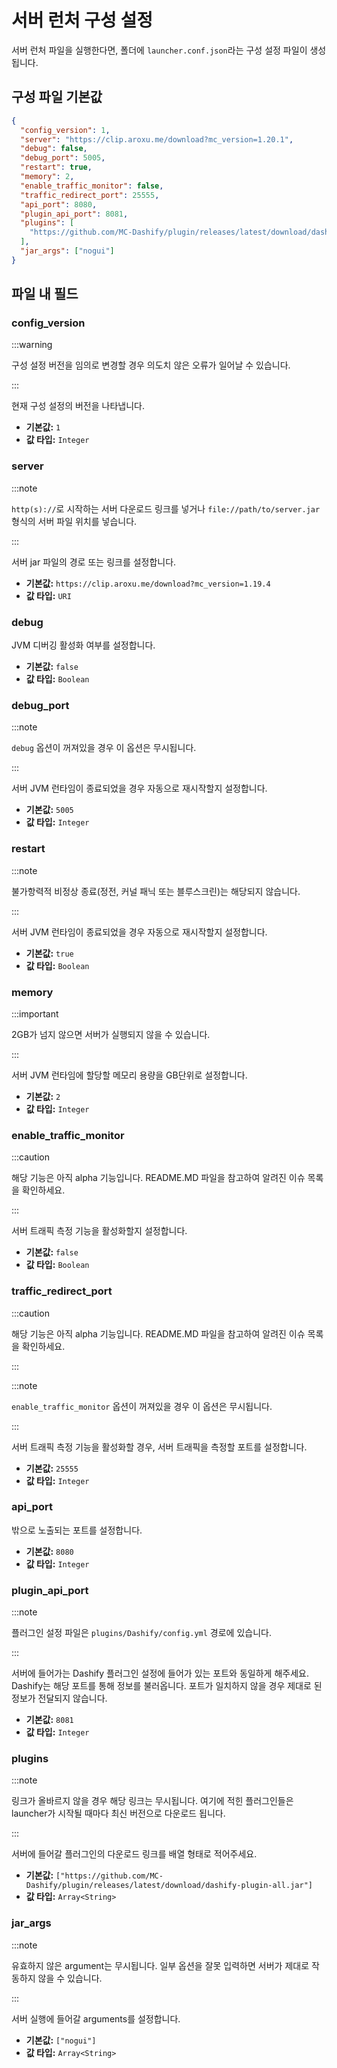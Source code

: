 # 서버 런처 구성 설정

서버 런처 파일을 실행한다면, 폴더에 `launcher.conf.json`라는 구성 설정 파일이 생성됩니다.

## 구성 파일 기본값

```json
{
  "config_version": 1,
  "server": "https://clip.aroxu.me/download?mc_version=1.20.1",
  "debug": false,
  "debug_port": 5005,
  "restart": true,
  "memory": 2,
  "enable_traffic_monitor": false,
  "traffic_redirect_port": 25555,
  "api_port": 8080,
  "plugin_api_port": 8081,
  "plugins": [
    "https://github.com/MC-Dashify/plugin/releases/latest/download/dashify-plugin-all.jar"
  ],
  "jar_args": ["nogui"]
}
```

## 파일 내 필드

### config_version

:::warning

구성 설정 버전을 임의로 변경할 경우 의도치 않은 오류가 일어날 수 있습니다.

:::

현재 구성 설정의 버전을 나타냅니다.

- **기본값:** `1`
- **값 타입:** `Integer`

### server

:::note

`http(s)://`로 시작하는 서버 다운로드 링크를 넣거나 `file://path/to/server.jar` 형식의 서버 파일 위치를 넣습니다.

:::

서버 jar 파일의 경로 또는 링크를 설정합니다.

- **기본값:** `https://clip.aroxu.me/download?mc_version=1.19.4`
- **값 타입:** `URI`

### debug

JVM 디버깅 활성화 여부를 설정합니다.

- **기본값:** `false`
- **값 타입:** `Boolean`

### debug_port

:::note

`debug` 옵션이 꺼져있을 경우 이 옵션은 무시됩니다.

:::

서버 JVM 런타임이 종료되었을 경우 자동으로 재시작할지 설정합니다.

- **기본값:** `5005`
- **값 타입:** `Integer`

### restart

:::note

불가항력적 비정상 종료(정전, 커널 패닉 또는 블루스크린)는 해당되지 않습니다.

:::

서버 JVM 런타임이 종료되었을 경우 자동으로 재시작할지 설정합니다.

- **기본값:** `true`
- **값 타입:** `Boolean`

### memory

:::important

2GB가 넘지 않으면 서버가 실행되지 않을 수 있습니다.

:::

서버 JVM 런타임에 할당할 메모리 용량을 GB단위로 설정합니다.

- **기본값:** `2`
- **값 타입:** `Integer`

### enable_traffic_monitor

:::caution

해당 기능은 아직 alpha 기능입니다. README.MD 파일을 참고하여 알려진 이슈 목록을 확인하세요.

:::

서버 트래픽 측정 기능을 활성화할지 설정합니다.

- **기본값:** `false`
- **값 타입:** `Boolean`

### traffic_redirect_port

:::caution

해당 기능은 아직 alpha 기능입니다. README.MD 파일을 참고하여 알려진
이슈 목록을 확인하세요.

:::

:::note

`enable_traffic_monitor` 옵션이 꺼져있을 경우 이 옵션은 무시됩니다.

:::

서버 트래픽 측정 기능을 활성화할 경우, 서버 트래픽을 측정할 포트를 설정합니다.

- **기본값:** `25555`
- **값 타입:** `Integer`

### api_port

밖으로 노출되는 포트를 설정합니다.

- **기본값:** `8080`
- **값 타입:** `Integer`

### plugin_api_port

:::note

플러그인 설정 파일은 `plugins/Dashify/config.yml` 경로에 있습니다.

:::

서버에 들어가는 Dashify 플러그인 설정에 들어가 있는 포트와 동일하게 해주세요. Dashify는 해당 포트를 통해 정보를 불러옵니다. 포트가 일치하지 않을 경우 제대로 된 정보가 전달되지 않습니다.

- **기본값:** `8081`
- **값 타입:** `Integer`

### plugins

:::note

링크가 올바르지 않을 경우 해당 링크는 무시됩니다. 여기에 적힌 플러그인들은 launcher가 시작될 때마다 최신 버전으로 다운로드 됩니다.

:::

서버에 들어갈 플러그인의 다운로드 링크를 배열 형태로 적어주세요.

- **기본값:** `["https://github.com/MC-Dashify/plugin/releases/latest/download/dashify-plugin-all.jar"]`
- **값 타입:** `Array<String>`

### jar_args

:::note

유효하지 않은 argument는 무시됩니다. 일부 옵션을 잘못 입력하면 서버가 제대로 작동하지 않을 수 있습니다.

:::

서버 실행에 들어갈 arguments를 설정합니다.

- **기본값:** `["nogui"]`
- **값 타입:** `Array<String>`
